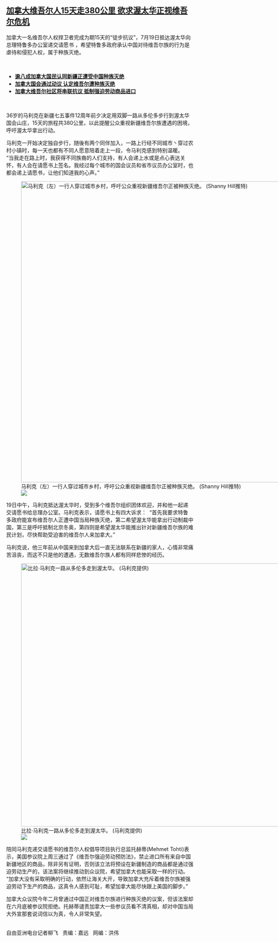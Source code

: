 <!--1626807854000-->
[加拿大维吾尔人15天走380公里  欲求渥太华正视维吾尔危机](https://www.rfa.org/mandarin/yataibaodao/shaoshuminzu/lf-07202021101425.html)
------

<p></p><p>加拿大一名维吾尔人权捍卫者完成为期15天的“徒步抗议”，7月19日抵达渥太华向总理特鲁多办公室递交请愿书 ，希望特鲁多政府承认中国对待维吾尔族的行为是虐待和侵犯人权，属于种族灭绝。</p><p><br/></p><ul><li><a href="https://www.rfa.org/mandarin/yataibaodao/shaoshuminzu/lf-03092021133450.html"><strong>逾八成加拿大国民认同新疆正遭受中国种族灭绝</strong></a></li><li><a href="https://www.rfa.org/mandarin/yataibaodao/junshiwaijiao/lf-02232021070425.html"><strong>加拿大国会通过动议 认定维吾尔遭种族灭绝</strong></a></li><li><strong><a href="https://www.rfa.org/mandarin/yataibaodao/shaoshuminzu/lf-03032021093421.html">加拿大维吾尔社区将串联抗议 抵制强迫劳动商品进口</a></strong></li></ul><p><br/></p><p>36岁的马利克在新疆七五事件12周年前夕决定用双脚一路从多伦多步行到渥太华国会山庄，15天的旅程共380公里，以此提醒公众重视新疆维吾尔族遭遇的困境，呼吁渥太华拿出行动。</p><p>马利克一开始决定独自步行，随後有两个同伴加入，一路上行经不同城市丶穿过农村小镇时，每一天也都有不同人愿意陪着走上一段，令马利克感到特别温暖。  “当我走在路上时，我获得不同族裔的人们支持，有人会递上水或是点心表达关怀，有人会在请愿书上签名。我经过每个城市的国会议员和省市议员办公室时，也都会递上请愿书，让他们知道我的心声。”</p><p><figure class="image-richtext image-inline captioned" style="width:1440px;"><img alt="马利克（左）一行人穿过城市乡村，呼吁公众重视新疆维吾尔正被种族灭绝。    (Shanny Hill推特)" height="810" src="https://www.rfa.org/mandarin/yataibaodao/shaoshuminzu/lf-07202021101425.html/p3.jpg/@@images/68ed5a18-cf6f-4a85-8822-005bdff91f0a.jpeg" title="P3.jpg" width="1440"/><figcaption class="image-caption">马利克（左）一行人穿过城市乡村，呼吁公众重视新疆维吾尔正被种族灭绝。    (Shanny Hill推特)</figcaption><small></small><div id="zoomattribute"><a data-caption="马利克（左）一行人穿过城市乡村，呼吁公众重视新疆维吾尔正被种族灭绝。    (Shanny Hill推特)" data-fancybox="" href="https://www.rfa.org/mandarin/yataibaodao/shaoshuminzu/lf-07202021101425.html/p3.jpg" id="single_image" title="马利克（左）一行人穿过城市乡村，呼吁公众重视新疆维吾尔正被种族灭绝。    (Shanny Hill推特)"><img src="/++plone++rfa-resources/img/icon-zoom.png"/></a></div></figure></p><p>19日中午，马利克抵达渥太华时，受到多个维吾尔组织团体欢迎，并和他一起递交请愿书给总理办公室。马利克表示，请愿书上有四大诉求：  “首先我要求特鲁多政府能宣布维吾尔人正遭中国当局种族灭绝，第二希望渥太华能拿出行动制裁中国，第三是呼吁抵制北京冬奥，第四则是希望渥太华能推出针对新疆维吾尔族的难民计划，尽快帮助受迫害的维吾尔人来加拿大。”</p><p>马利克说，他三年前从中国来到加拿大后一直无法联系在新疆的家人，心情非常痛苦沮丧，而这不只是他的遭遇，无数维吾尔族人都有同样悲惨的经历。</p><p><figure class="image-richtext image-inline captioned" style="width:1266px;"><img alt="比拉·马利克一路从多伦多走到渥太华。 (马利克提供)" height="708" src="https://www.rfa.org/mandarin/yataibaodao/shaoshuminzu/lf-07202021101425.html/untitled-1.jpg/@@images/460120d7-5e6a-4f1b-a439-4335da0a05a8.jpeg" title="Untitled-1.jpg" width="1266"/><figcaption class="image-caption">比拉·马利克一路从多伦多走到渥太华。 (马利克提供)</figcaption><small></small><div id="zoomattribute"><a data-caption="比拉·马利克一路从多伦多走到渥太华。 (马利克提供)" data-fancybox="" href="https://www.rfa.org/mandarin/yataibaodao/shaoshuminzu/lf-07202021101425.html/untitled-1.jpg" id="single_image" title="比拉·马利克一路从多伦多走到渥太华。 (马利克提供)"><img src="/++plone++rfa-resources/img/icon-zoom.png"/></a></div></figure></p><p>陪同马利克递交请愿书的维吾尔人权倡导项目执行总监托赫蒂(Mehmet Tohti)表示，美国参议院上周三通过了《维吾尔强迫劳动预防法》，禁止进口所有来自中国新疆地区的商品，除非另有证明，否则该立法将预设在新疆制造的商品都是通过强迫劳动生产的，该法案将继续推动到众议院，希望加拿大也能采取一样的行动。  “加拿大没有采取明确的行动，依然让海关大开，导致加拿大充斥着维吾尔族被强迫劳动下生产的商品，这真令人感到可耻，希望加拿大能尽快跟上美国的脚步。”</p><p>加拿大众议院今年二月曾通过中国正对维吾尔族进行种族灭绝的议案，但该法案却在六月底被参议院拒绝。托赫蒂谴责加拿大一些参议员看不清真相，却对中国当局大外宣那套说词信以为真，令人非常失望。</p><p><br/>自由亚洲电台记者柳飞   责编：嘉远   网编：洪伟</p>
